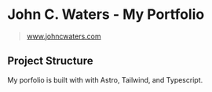 # John C. Waters - My Portfolio


>  www.johncwaters.com


## Project Structure

My porfolio is built with with Astro, Tailwind, and Typescript.

